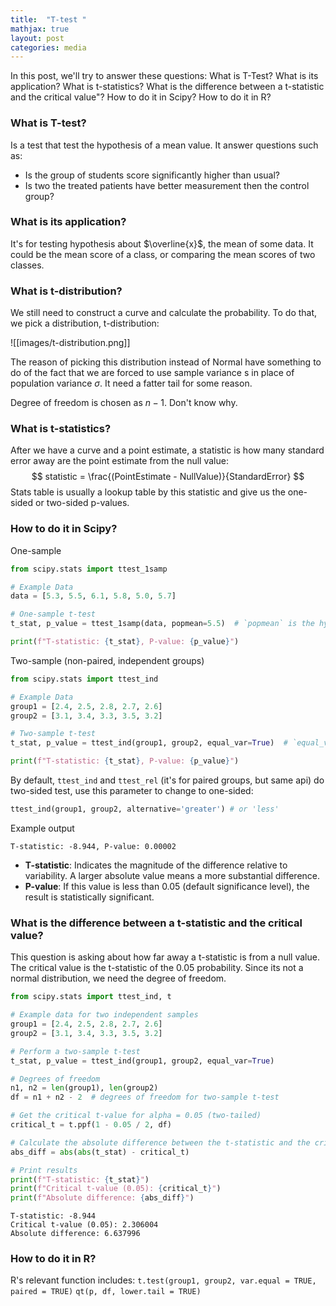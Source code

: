 ```yaml
---
title:  "T-test "
mathjax: true
layout: post
categories: media
---
```


In this post, we'll try to answer these questions:
What is T-Test?
What is its application?
What is t-statistics?
What is the difference between a t-statistic and the critical value"?
How to do it in Scipy?
How to do it in R?

### What is T-test?
Is a test that test the hypothesis of a mean value. It answer questions such as:
- Is the group of students score significantly higher than usual?
- Is two the treated patients have better measurement then the control group?
  
### What is its application?
It's for testing hypothesis about $\overline{x}$, the mean of some data. It could be the mean score of a class, or comparing the mean scores of two classes.


### What is t-distribution?
We still need to construct a curve and calculate the probability. To do that, we pick a distribution, t-distribution:

![[images/t-distribution.png]]

The reason of picking this distribution instead of Normal have something to do of the fact that we are forced to use sample variance s in place of population variance $\sigma$. It need a fatter tail for some reason.

Degree of freedom is chosen as $n-1$. Don't know why.

### What is t-statistics?
After we have a curve and a point estimate, a statistic is how many standard error away are the point estimate from the null value:
$$
statistic = \frac{(PointEstimate - NullValue)}{StandardError}
$$
Stats table is usually a lookup table by this statistic and give us the one-sided or two-sided p-values.
### How to do it in Scipy?

One-sample
```python
from scipy.stats import ttest_1samp

# Example Data
data = [5.3, 5.5, 6.1, 5.8, 5.0, 5.7]

# One-sample t-test
t_stat, p_value = ttest_1samp(data, popmean=5.5)  # `popmean` is the hypothesized mean

print(f"T-statistic: {t_stat}, P-value: {p_value}")
```

Two-sample (non-paired, independent groups)

```python
from scipy.stats import ttest_ind

# Example Data
group1 = [2.4, 2.5, 2.8, 2.7, 2.6]
group2 = [3.1, 3.4, 3.3, 3.5, 3.2]

# Two-sample t-test
t_stat, p_value = ttest_ind(group1, group2, equal_var=True)  # `equal_var=True` assumes equal variance

print(f"T-statistic: {t_stat}, P-value: {p_value}")
```

By default, `ttest_ind` and `ttest_rel` (it's for paired groups, but same api) do two-sided test, use this parameter to change to one-sided:

```python
ttest_ind(group1, group2, alternative='greater') # or 'less'
```

Example output
```
T-statistic: -8.944, P-value: 0.00002
```
- **T-statistic**: Indicates the magnitude of the difference relative to variability. A larger absolute value means a more substantial difference.
- **P-value**: If this value is less than 0.05 (default significance level), the result is statistically significant.

### What is the difference between a t-statistic and the critical value?
This question is asking about how far away a t-statistic is from a null value.
The critical value is the t-statistic of the 0.05 probability. Since its not a normal distribution, we need the degree of freedom. 

```python
from scipy.stats import ttest_ind, t

# Example data for two independent samples
group1 = [2.4, 2.5, 2.8, 2.7, 2.6]
group2 = [3.1, 3.4, 3.3, 3.5, 3.2]

# Perform a two-sample t-test
t_stat, p_value = ttest_ind(group1, group2, equal_var=True)

# Degrees of freedom
n1, n2 = len(group1), len(group2)
df = n1 + n2 - 2  # degrees of freedom for two-sample t-test

# Get the critical t-value for alpha = 0.05 (two-tailed)
critical_t = t.ppf(1 - 0.05 / 2, df)

# Calculate the absolute difference between the t-statistic and the critical t-value
abs_diff = abs(abs(t_stat) - critical_t)

# Print results
print(f"T-statistic: {t_stat}")
print(f"Critical t-value (0.05): {critical_t}")
print(f"Absolute difference: {abs_diff}")
```

```
T-statistic: -8.944
Critical t-value (0.05): 2.306004
Absolute difference: 6.637996
```

### How to do it in R?
R's relevant function includes:
`t.test(group1, group2, var.equal = TRUE, paired = TRUE)`
`qt(p, df, lower.tail = TRUE)`

